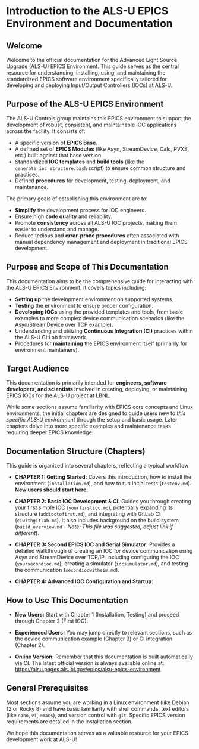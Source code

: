 # Introduction to the ALS-U EPICS Environment and Documentation

## Welcome

Welcome to the official documentation for the Advanced Light Source Upgrade (ALS-U) EPICS Environment. This guide serves as the central resource for understanding, installing, using, and maintaining the standardized EPICS software environment specifically tailored for developing and deploying Input/Output Controllers (IOCs) at ALS-U.

## Purpose of the ALS-U EPICS Environment

The ALS-U Controls group maintains this EPICS environment to support the development of robust, consistent, and maintainable IOC applications across the facility. It consists of:

* A specific version of **EPICS Base**.
* A defined set of **EPICS Modules** (like Asyn, StreamDevice, Calc, PVXS, etc.) built against that base version.
* Standardized **IOC templates** and **build tools** (like the `generate_ioc_structure.bash` script) to ensure common structure and practices.
* Defined **procedures** for development, testing, deployment, and maintenance.

The primary goals of establishing this environment are to:

* **Simplify** the development process for IOC engineers.
* Ensure high **code quality** and reliability.
* Promote **consistency** across all ALS-U IOC projects, making them easier to understand and manage.
* Reduce tedious and **error-prone procedures** often associated with manual dependency management and deployment in traditional EPICS development.

## Purpose and Scope of This Documentation

This documentation aims to be the comprehensive guide for interacting with the ALS-U EPICS Environment. It covers topics including:

* **Setting up** the development environment on supported systems.
* **Testing** the environment to ensure proper configuration.
* **Developing IOCs** using the provided templates and tools, from basic examples to more complex device communication scenarios (like the Asyn/StreamDevice over TCP example).
* Understanding and utilizing **Continuous Integration (CI)** practices within the ALS-U GitLab framework.
* Procedures for **maintaining** the EPICS environment itself (primarily for environment maintainers).

## Target Audience

This documentation is primarily intended for **engineers, software developers, and scientists** involved in creating, deploying, or maintaining EPICS IOCs for the ALS-U project at LBNL.

While some sections assume familiarity with EPICS core concepts and Linux environments, the initial chapters are designed to guide users new to *this specific ALS-U environment* through the setup and basic usage. Later chapters delve into more specific examples and maintenance tasks requiring deeper EPICS knowledge.

## Documentation Structure (Chapters)

This guide is organized into several chapters, reflecting a typical workflow:

* **CHAPTER 1: Getting Started:** Covers this introduction, how to install the environment (`installation.md`), and how to run initial tests (`testenv.md`). **New users should start here.**
* **CHAPTER 2: Basic IOC Development & CI:** Guides you through creating your first simple IOC (`yourfirstioc.md`), potentially expanding its structure (`addioctofirst.md`), and integrating with GitLab CI (`ciwithgitlab.md`). It also includes background on the build system (`build_overview.md` - *Note: This file was suggested, adjust link if different*).
* **CHAPTER 3: Second EPICS IOC and Serial Simulator:** Provides a detailed walkthrough of creating an IOC for device communication using Asyn and StreamDevice over TCP/IP, including configuring the IOC (`yoursecondioc.md`), creating a simulator (`iocsimulator.md`), and testing the communication (`secondiocwithsim.md`).

* **CHAPTER 4: Advanced IOC Configuration and Startup:**

## How to Use This Documentation

* **New Users:** Start with Chapter 1 (Installation, Testing) and proceed through Chapter 2 (First IOC).
* **Experienced Users:** You may jump directly to relevant sections, such as the device communication example (Chapter 3) or CI integration (Chapter 2).


* **Online Version:** Remember that this documentation is built automatically via CI. The latest official version is always available online at: https://alsu.pages.als.lbl.gov/epics/alsu-epics-environment

## General Prerequisites

Most sections assume you are working in a Linux environment (like Debian 12 or Rocky 8) and have basic familiarity with shell commands, text editors (like `nano`, `vi`, `emacs`), and version control with `git`. Specific EPICS version requirements are detailed in the installation section.

We hope this documentation serves as a valuable resource for your EPICS development work at ALS-U!